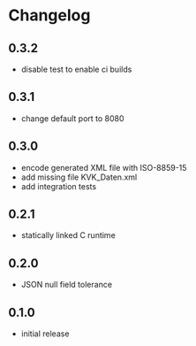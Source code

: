 # Changelog

## 0.3.2
* disable test to enable ci builds

## 0.3.1
* change default port to 8080

## 0.3.0
* encode generated XML file with ISO-8859-15
* add missing file KVK_Daten.xml
* add integration tests

## 0.2.1
* statically linked C runtime

## 0.2.0
* JSON null field tolerance

## 0.1.0
* initial release
